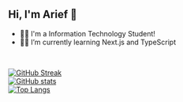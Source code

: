 ## Hi, I'm Arief 👋

- 👨‍🎓 I'm a Information Technology Student!
- 👨‍💻 I’m currently learning Next.js and TypeScript

<br />

[![GitHub Streak](https://github-readme-streak-stats.herokuapp.com/?user=arieffadhlan&theme=material-palenight)](https://git.io/streak-stats)
<br />
[![GitHub stats](https://github-readme-stats.vercel.app/api?username=arieffadhlan&show_icons=true&theme=material-palenight)](https://github.com/anuraghazra/github-readme-stats)
<br />
[![Top Langs](https://github-readme-stats.vercel.app/api/top-langs/?username=arieffadhlan&layout=compact&theme=material-palenight)](https://github.com/anuraghazra/github-readme-stats)

